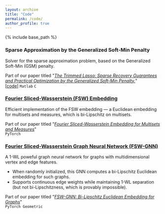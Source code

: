 ```yaml
---
layout: archive
title: "Code"
permalink: /code/
author_profile: true
---
```


{% include base_path %}



### Sparse Approximation by the Generalized Soft-Min Penalty

Solver for the sparse approximation problem, based on the Generalized Soft-Min (GSM) penalty.  

Part of our paper titled "[*The Trimmed Lasso: Sparse Recovery Guarantees and Practical Optimization by the Generalized Soft-Min Penalty.*](https://tal-amir.github.io/publication/2021-09%20The%20Trimmed%20Lasso)"  
[[code](https://github.com/tal-amir/sparse-approximation-gsm)] `Matlab` `C`


### [Fourier Sliced-Wasserstein (FSW) Embedding](https://tal-amir.github.io/soon/)

Efficient implementation of the FSW embedding — a Euclidean embedding for multisets and measures, which is bi-Lipschitz on multisets.  

Part of our paper titled "[*Fourier Sliced-Wasserstein Embedding for Multisets and Measures*](https://tal-amir.github.io/publication/2024-05%20Fourier%20Sliced-Wasserstein%20Embedding)"  
`PyTorch`  



### [Fourier Sliced-Wasserstein Graph Neural Network (FSW-GNN)](https://tal-amir.github.io/soon/)

A 1-WL poweful graph neural network for graphs with multidimensional vertex and edge features.  
- When randomly initialized, this GNN computes a bi-Lipschitz Euclidean embedding for such graphs.  
- Supports continuous edge weights while maintaining 1-WL separation (but not bi-Lipschitzness, which is provably impossible).  
     
Part of our paper titled "[*FSW-GNN: Bi-Lipschitz Euclidean Embedding for Graphs*](https://tal-amir.github.io/soon/)"  
`PyTorch Geometric`  

  
[//]: <> (  https://github.com/tal-amir/fsw-gnn  )
